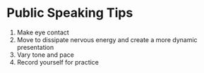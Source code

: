 # Public Speaking Tips

1. Make eye contact
2. Move to dissipate nervous energy and create a more dynamic presentation 
3. Vary tone and pace 
4. Record yourself for practice 